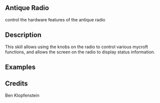 ## Antique Radio
control the hardware features of the antique radio

## Description
This skill allows using the knobs on the radio to control various
mycroft functions, and allows the screen on the radio to display
status information.

## Examples

## Credits
Ben Klopfenstein
